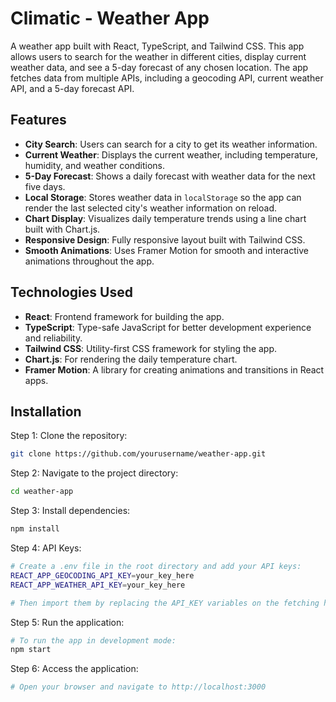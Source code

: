# Climatic - Weather App

A weather app built with React, TypeScript, and Tailwind CSS. This app allows users to search for the weather in different cities, display current weather data, and see a 5-day forecast of any chosen location. The app fetches data from multiple APIs, including a geocoding API, current weather API, and a 5-day forecast API.

## Features

- **City Search**: Users can search for a city to get its weather information.
- **Current Weather**: Displays the current weather, including temperature, humidity, and weather conditions.
- **5-Day Forecast**: Shows a daily forecast with weather data for the next five days.
- **Local Storage**: Stores weather data in `localStorage` so the app can render the last selected city's weather information on reload.
- **Chart Display**: Visualizes daily temperature trends using a line chart built with Chart.js.
- **Responsive Design**: Fully responsive layout built with Tailwind CSS.
- **Smooth Animations**: Uses Framer Motion for smooth and interactive animations throughout the app.

## Technologies Used

- **React**: Frontend framework for building the app.
- **TypeScript**: Type-safe JavaScript for better development experience and reliability.
- **Tailwind CSS**: Utility-first CSS framework for styling the app.
- **Chart.js**: For rendering the daily temperature chart.
- **Framer Motion**: A library for creating animations and transitions in React apps.

## Installation

Step 1: Clone the repository:

   ```bash
   git clone https://github.com/yourusername/weather-app.git
   ```

Step 2: Navigate to the project directory:

   ```bash
cd weather-app
   ```

Step 3: Install dependencies:

   ```bash
npm install
   ```

Step 4: API Keys:

   ```bash
# Create a .env file in the root directory and add your API keys:
REACT_APP_GEOCODING_API_KEY=your_key_here
REACT_APP_WEATHER_API_KEY=your_key_here

# Then import them by replacing the API_KEY variables on the fetching hooks
   ```

Step 5: Run the application:

   ```bash
# To run the app in development mode:
npm start
   ```

Step 6: Access the application:

   ```bash
# Open your browser and navigate to http://localhost:3000
   ```
